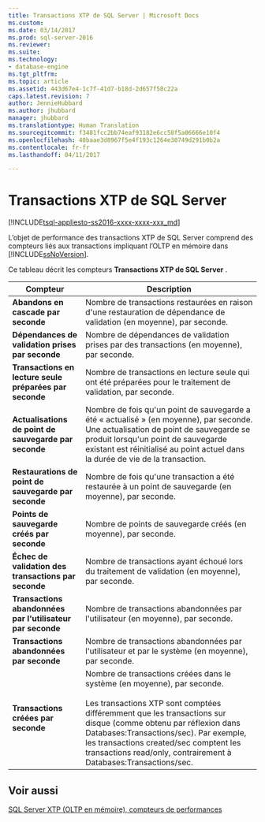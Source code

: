 ```yaml
---
title: Transactions XTP de SQL Server | Microsoft Docs
ms.custom: 
ms.date: 03/14/2017
ms.prod: sql-server-2016
ms.reviewer: 
ms.suite: 
ms.technology:
- database-engine
ms.tgt_pltfrm: 
ms.topic: article
ms.assetid: 443d67e4-1c7f-41d7-b18d-2d657f58c22a
caps.latest.revision: 7
author: JennieHubbard
ms.author: jhubbard
manager: jhubbard
ms.translationtype: Human Translation
ms.sourcegitcommit: f3481fcc2bb74eaf93182e6cc58f5a06666e10f4
ms.openlocfilehash: 40baae3d8967f5e4f193c1264e30749d291b0b2a
ms.contentlocale: fr-fr
ms.lasthandoff: 04/11/2017

---
```

# <a name="sql-server-xtp-transactions"></a>Transactions XTP de SQL Server
[!INCLUDE[tsql-appliesto-ss2016-xxxx-xxxx-xxx_md](../../includes/tsql-appliesto-ss2016-xxxx-xxxx-xxx-md.md)]

  L’objet de performance des transactions XTP de SQL Server comprend des compteurs liés aux transactions impliquant l’OLTP en mémoire dans [!INCLUDE[ssNoVersion](../../includes/ssnoversion-md.md)].  
  
 Ce tableau décrit les compteurs **Transactions XTP de SQL Server** .  
  
|Compteur|Description|  
|-------------|-----------------|  
|**Abandons en cascade par seconde**|Nombre de transactions restaurées en raison d'une restauration de dépendance de validation (en moyenne), par seconde.|  
|**Dépendances de validation prises par seconde**|Nombre de dépendances de validation prises par des transactions (en moyenne), par seconde.|  
|**Transactions en lecture seule préparées par seconde**|Nombre de transactions en lecture seule qui ont été préparées pour le traitement de validation, par seconde.|  
|**Actualisations de point de sauvegarde par seconde**|Nombre de fois qu'un point de sauvegarde a été « actualisé » (en moyenne), par seconde. Une actualisation de point de sauvegarde se produit lorsqu'un point de sauvegarde existant est réinitialisé au point actuel dans la durée de vie de la transaction.|  
|**Restaurations de point de sauvegarde par seconde**|Nombre de fois qu'une transaction a été restaurée à un point de sauvegarde (en moyenne), par seconde.|  
|**Points de sauvegarde créés par seconde**|Nombre de points de sauvegarde créés (en moyenne), par seconde.|  
|**Échec de validation des transactions par seconde**|Nombre de transactions ayant échoué lors du traitement de validation (en moyenne), par seconde.|  
|**Transactions abandonnées par l'utilisateur par seconde**|Nombre de transactions abandonnées par l'utilisateur (en moyenne), par seconde.|  
|**Transactions abandonnées par seconde**|Nombre de transactions abandonnées par l'utilisateur et par le système (en moyenne), par seconde.|  
|**Transactions créées par seconde**|Nombre de transactions créées dans le système (en moyenne), par seconde.<br /><br /> Les transactions XTP sont comptées différemment que les transactions sur disque (comme obtenu par réflexion dans Databases:Transactions/sec). Par exemple, les transactions created/sec comptent les transactions read/only, contrairement à Databases:Transactions/sec.|  
  
## <a name="see-also"></a>Voir aussi  
 [SQL Server XTP &#40;OLTP en mémoire&#41;, compteurs de performances](../../relational-databases/performance-monitor/sql-server-xtp-in-memory-oltp-performance-counters.md)  
  
  
